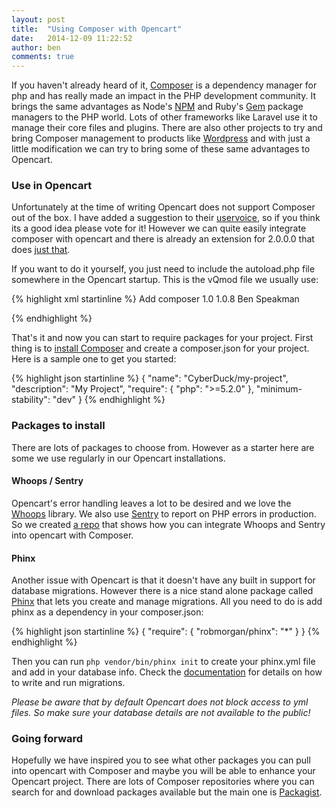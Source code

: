 ```yaml
---
layout: post
title:  "Using Composer with Opencart"
date:   2014-12-09 11:22:52
author: ben
comments: true
---
```


If you haven't already heard of it, [Composer](https://getcomposer.org/) is a dependency manager for php and has really made an impact in the PHP development community.
It brings the same advantages as Node's [NPM](https://www.npmjs.org/) and Ruby's [Gem](https://rubygems.org/) package managers to the PHP world. Lots of other frameworks like Laravel use it to manage their core files and plugins. There are also other projects to try and bring Composer management to products like [Wordpress](http://wpackagist.org/) and with just a little modification we can try to bring some of these same advantages to Opencart.

### Use in Opencart
Unfortunately at the time of writing Opencart does not support Composer out of the box. I have added a suggestion to their [uservoice](http://opencart.uservoice.com/forums/52387-general/suggestions/6817537-use-composer-to-manage-opencart-and-extensions), so if you think its a good idea please vote for it!
However we can quite easily integrate composer with opencart and there is already an extension for 2.0.0.0 that does [just that](http://www.opencart.com/index.php?route=extension/extension/info&extension_id=19646&filter_search=composer).

If you want to do it yourself, you just need to include the autoload.php file somewhere in the Opencart startup. This is the vQmod file we usually use:

{% highlight xml startinline %}
<modification>
        <id>Add composer</id>
        <version>1.0</version>
        <vqmver>1.0.8</vqmver>
        <author>Ben Speakman</author>
        <file name="system/startup.php">
                <operation>
                        <search position="after"><![CDATA[
                        require_once(DIR_SYSTEM . 'library/template.php');
                        ]]></search>
                        <add><![CDATA[
                        require DIR_SYSTEM . '../vendor/autoload.php';
                        ]]></add>
                </operation>
        </file>
</modification>
{% endhighlight %}

That's it and now you can start to require packages for your project. First thing is to [install Composer](https://getcomposer.org/download/) and create a composer.json for your project. Here is a sample one to get you started:

{% highlight json startinline %}
{
    "name": "CyberDuck/my-project",
    "description": "My Project",
    "require": {
        "php": ">=5.2.0"
    },
    "minimum-stability": "dev"
}
{% endhighlight %}

### Packages to install
There are lots of packages to choose from. However as a starter here are some we use regularly in our Opencart installations.

#### Whoops / Sentry
Opencart's error handling leaves a lot to be desired and we love the [Whoops](http://filp.github.io/whoops/) library. We also use [Sentry](https://getsentry.com/welcome/) to report on PHP errors in production. So we created [a repo](https://github.com/Cyber-Duck/opencart-sentry-raven-whoops) that shows how you can integrate Whoops and Sentry into opencart with Composer.

#### Phinx
Another issue with Opencart is that it doesn't have any built in support for database migrations.
However there is a nice stand alone package called [Phinx](https://phinx.org/) that lets you create and manage migrations.
All you need to do is add phinx as a dependency in your composer.json:

{% highlight json startinline %}
{
    "require": {
        "robmorgan/phinx": "*"
    }
}
{% endhighlight %}

Then you can run `php vendor/bin/phinx init` to create your phinx.yml file and add in your database info.
Check the [documentation](https://phinx.readthedocs.org/en/latest/migrations.html) for details on how to write and run migrations.

*Please be aware that by default Opencart does not block access to yml files. So make sure your database details are not available to the public!*

### Going forward

Hopefully we have inspired you to see what other packages you can pull into opencart with Composer and maybe you will be able to enhance your Opencart project.
There are lots of Composer repositories where you can search for and download packages available but the main one is [Packagist](https://packagist.org/).
